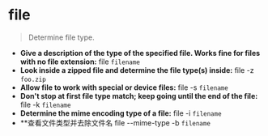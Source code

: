 # file
> Determine file type.
- **Give a description of the type of the specified file. Works fine for files with no file extension:**
file `filename`
- **Look inside a zipped file and determine the file type(s) inside:**
file -z `foo.zip`
- **Allow file to work with special or device files:**
file -s `filename`
- **Don't stop at first file type match; keep going until the end of the file:**
file -k `filename`
- **Determine the mime encoding type of a file:**
file -i `filename`
- **查看文件类型并去除文件名
file --mime-type -b `filename`
